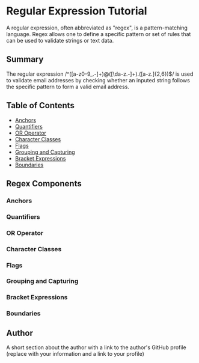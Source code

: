 # Regular Expression Tutorial

A regular expression, often abbreviated as "regex", is a  pattern-matching language. Regex allows one to define a specific pattern or set of rules that can be used to validate strings or text data.



## Summary

The regular expression /^([a-z0-9_.-]+)@([\da-z.-]+).([a-z.]{2,6})$/ is used to validate email addresses by checking whether an inputed string follows the specific pattern to form a valid email address.

## Table of Contents

- [Anchors](#anchors)
- [Quantifiers](#quantifiers)
- [OR Operator](#or-operator)
- [Character Classes](#character-classes)
- [Flags](#flags)
- [Grouping and Capturing](#grouping-and-capturing)
- [Bracket Expressions](#bracket-expressions)
- [Boundaries](#boundaries)


## Regex Components

### Anchors

### Quantifiers

### OR Operator

### Character Classes

### Flags

### Grouping and Capturing

### Bracket Expressions


### Boundaries


## Author

A short section about the author with a link to the author's GitHub profile (replace with your information and a link to your profile)

